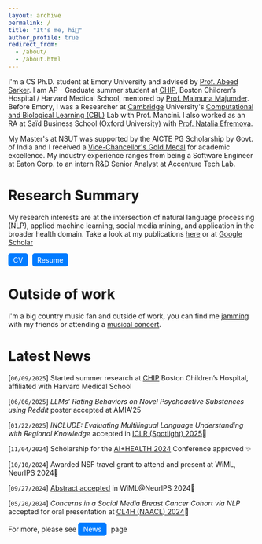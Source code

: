 ```yaml
---
layout: archive
permalink: /
title: "It's me, hi👋"
author_profile: true
redirect_from: 
  - /about/
  - /about.html
---
```

I'm a CS Ph.D. student at Emory University and advised by <a href="https://bme.gatech.edu/bme/faculty/Abeed-Sarker" target="_blank">Prof. Abeed Sarker</a>. I am AP - Graduate summer student at <a href="https://www.chip.org/" target="_blank">CHIP</a>, Boston Children’s Hospital / Harvard Medical School, mentored by <a href="https://maimunamajumder.com/" target="_blank">Prof. Maimuna Majumder</a>. Before Emory, I was a Researcher at <a href="https://www.c2d3.cam.ac.uk/directory/34851/swati-rajwal" target="_blank">Cambridge</a> University's <a href="https://cbl-website.onrender.com/" target="_blank">Computational and Biological Learning (CBL)</a> Lab with Prof. Mancini. I also worked as an RA at Saïd Business School (Oxford University) with <a href="https://enspire.ox.ac.uk/article/natalia-efremova-co-founder-of-deep-planet" target="_blank">Prof. Natalia Efremova</a>.

My Master's at NSUT was supported by the AICTE PG Scholarship by Govt. of India and I received a <a href="https://www.linkedin.com/feed/update/urn:li:activity:7108505289506627584/" target="_blank">Vice-Chancellor's Gold Medal</a> for academic excellence. My industry experience ranges from being a Software Engineer at Eaton Corp. to an intern R&D Senior Analyst at Accenture Tech Lab.

# Research Summary
My research interests are at the intersection of natural language processing (NLP), applied machine learning, social media mining, and application in the broader health domain. Take a look at my publications <a href="https://swati-rajwal.github.io/publications/" target="_blank">here</a> or at <a href="https://scholar.google.com/citations?hl=en&user=6AfEraYAAAAJ&view_op=list_works" target="_blank">Google Scholar</a>

<a href="https://swati-rajwal.github.io/files/Swati%20Rajwal%20CV.pdf" target="_blank" class="btn" style="text-decoration: none; background-color: #007bff; color: white; padding: 5px 10px; border-radius: 5px; display: inline-block; margin-right: 5px;">CV</a>
<a href="https://swati-rajwal.github.io/files/Swati%20Rajwal%20Resume.pdf" target="_blank" class="btn" style="text-decoration: none; background-color: #007bff; color: white; padding: 5px 10px; border-radius: 5px; display: inline-block; margin-right: 5px;">Resume</a>

# Outside of work
I'm a big country music fan and outside of work, you can find me <a href="https://www.youtube.com/watch?v=cgm9iGAupL0" target="_blank">jamming</a> with my friends or attending a <a href="https://www.youtube.com/watch?v=GfivcgiiRL0" target="_blank">musical concert</a>.

# Latest News
[```06/09/2025```] Started summer research at <a href="https://www.chip.org/" target="_blank">CHIP</a> Boston Children’s Hospital, affiliated with Harvard Medical School

[```06/06/2025```] _LLMs’ Rating Behaviors on Novel Psychoactive Substances using Reddit_ poster accepted at AMIA'25

[```01/22/2025```] _INCLUDE: Evaluating Multilingual Language Understanding with Regional Knowledge_ accepted in <a href="https://arxiv.org/abs/2411.19799" target="_blank">ICLR (Spotlight) 2025</a>📌

[```11/04/2024```] Scholarship for the <a href="https://web.cvent.com/event/7a9f234c-3a15-445c-8ffb-0b1c719f56b3/summary?tm=A1z624mDZccTtq3T60mex5CAQ5_EQQSQtzFfQfXMcWM" target="_blank">AI+HEALTH 2024</a> Conference approved ✨

[```10/10/2024```] Awarded NSF travel grant to attend and present at WiML, NeurIPS 2024🍁

[```09/27/2024```] <a href="https://neurips.cc/virtual/2024/109021" target="_blank">Abstract accepted</a> in WiML@NeurIPS 2024🎉

[```05/20/2024```] _Concerns in a Social Media Breast Cancer Cohort via NLP_ accepted for oral presentation at <a href="https://aclanthology.org/2024.cl4health-1.32/" target="_blank">CL4H (NAACL) 2024</a>🎯

For more, please see <a href="https://swati-rajwal.github.io/news/" target="_blank" class="btn" style="text-decoration: none; background-color: #007bff; color: white; padding: 5px 10px; border-radius: 5px; display: inline-block; margin-right: 5px;">News</a> page
